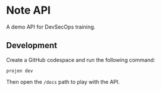 # Note API

A demo API for DevSecOps training.

## Development

Create a GitHub codespace and run the following command:

```
projen dev
```

Then open the `/docs` path to play with the API.
